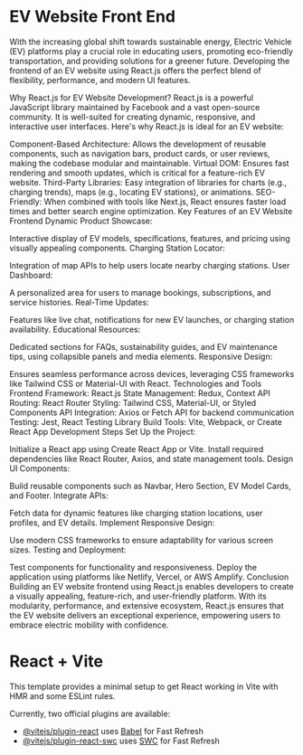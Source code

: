 # EV Website Front End 
With the increasing global shift towards sustainable energy, Electric Vehicle (EV) platforms play a crucial role in educating users, promoting eco-friendly transportation, and providing solutions for a greener future. Developing the frontend of an EV website using React.js offers the perfect blend of flexibility, performance, and modern UI features.

Why React.js for EV Website Development?
React.js is a powerful JavaScript library maintained by Facebook and a vast open-source community. It is well-suited for creating dynamic, responsive, and interactive user interfaces. Here's why React.js is ideal for an EV website:

Component-Based Architecture:
Allows the development of reusable components, such as navigation bars, product cards, or user reviews, making the codebase modular and maintainable.
Virtual DOM:
Ensures fast rendering and smooth updates, which is critical for a feature-rich EV website.
Third-Party Libraries:
Easy integration of libraries for charts (e.g., charging trends), maps (e.g., locating EV stations), or animations.
SEO-Friendly:
When combined with tools like Next.js, React ensures faster load times and better search engine optimization.
Key Features of an EV Website Frontend
Dynamic Product Showcase:

Interactive display of EV models, specifications, features, and pricing using visually appealing components.
Charging Station Locator:

Integration of map APIs to help users locate nearby charging stations.
User Dashboard:

A personalized area for users to manage bookings, subscriptions, and service histories.
Real-Time Updates:

Features like live chat, notifications for new EV launches, or charging station availability.
Educational Resources:

Dedicated sections for FAQs, sustainability guides, and EV maintenance tips, using collapsible panels and media elements.
Responsive Design:

Ensures seamless performance across devices, leveraging CSS frameworks like Tailwind CSS or Material-UI with React.
Technologies and Tools
Frontend Framework: React.js
State Management: Redux, Context API
Routing: React Router
Styling: Tailwind CSS, Material-UI, or Styled Components
API Integration: Axios or Fetch API for backend communication
Testing: Jest, React Testing Library
Build Tools: Vite, Webpack, or Create React App
Development Steps
Set Up the Project:

Initialize a React app using Create React App or Vite.
Install required dependencies like React Router, Axios, and state management tools.
Design UI Components:

Build reusable components such as Navbar, Hero Section, EV Model Cards, and Footer.
Integrate APIs:

Fetch data for dynamic features like charging station locations, user profiles, and EV details.
Implement Responsive Design:

Use modern CSS frameworks to ensure adaptability for various screen sizes.
Testing and Deployment:

Test components for functionality and responsiveness.
Deploy the application using platforms like Netlify, Vercel, or AWS Amplify.
Conclusion
Building an EV website frontend using React.js enables developers to create a visually appealing, feature-rich, and user-friendly platform. With its modularity, performance, and extensive ecosystem, React.js ensures that the EV website delivers an exceptional experience, empowering users to embrace electric mobility with confidence.

# React + Vite

This template provides a minimal setup to get React working in Vite with HMR and some ESLint rules.

Currently, two official plugins are available:

- [@vitejs/plugin-react](https://github.com/vitejs/vite-plugin-react/blob/main/packages/plugin-react/README.md) uses [Babel](https://babeljs.io/) for Fast Refresh
- [@vitejs/plugin-react-swc](https://github.com/vitejs/vite-plugin-react-swc) uses [SWC](https://swc.rs/) for Fast Refresh
